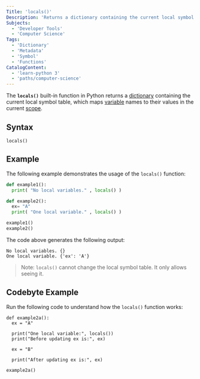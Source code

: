 ```yaml
---
Title: 'locals()'
Description: 'Returns a dictionary containing the current local symbol table.'
Subjects:
  - 'Developer Tools'
  - 'Computer Science'
Tags:
  - 'Dictionary'
  - 'Metadata'
  - 'Symbol'
  - 'Functions'
CatalogContent:
  - 'learn-python 3'
  - 'paths/computer-science'
---
```


The **`locals()`** built-in function in Python returns a [dictionary](https://www.codecademy.com/resources/docs/python/dictionaries) containing the current local symbol table, which maps [variable](https://www.codecademy.com/resources/docs/python/variables) names to their values in the current [scope](https://www.codecademy.com/resources/docs/python/scope).

## Syntax

```pseudo
locals()
```

## Example

The following example demonstrates the usage of the `locals()` function:

```py
def example1():
  print( "No local variables." , locals() )

def example2():
  ex= "A"
  print( "One local variable." , locals() )

example1()
example2()
```

The code above generates the following output:

```shell
No local variables. {}
One local variable. {'ex': 'A'}
```

> Note: `locals()` cannot change the local symbol table. It only allows seeing it.

## Codebyte Example

Run the following code to understand how the `locals()` function works:

```codebyte/python
def example2a():
  ex = "A"

  print("One local variable:", locals())
  print("Before updating ex is:", ex)

  ex = "B"

  print("After updating ex is:", ex)

example2a()
```
